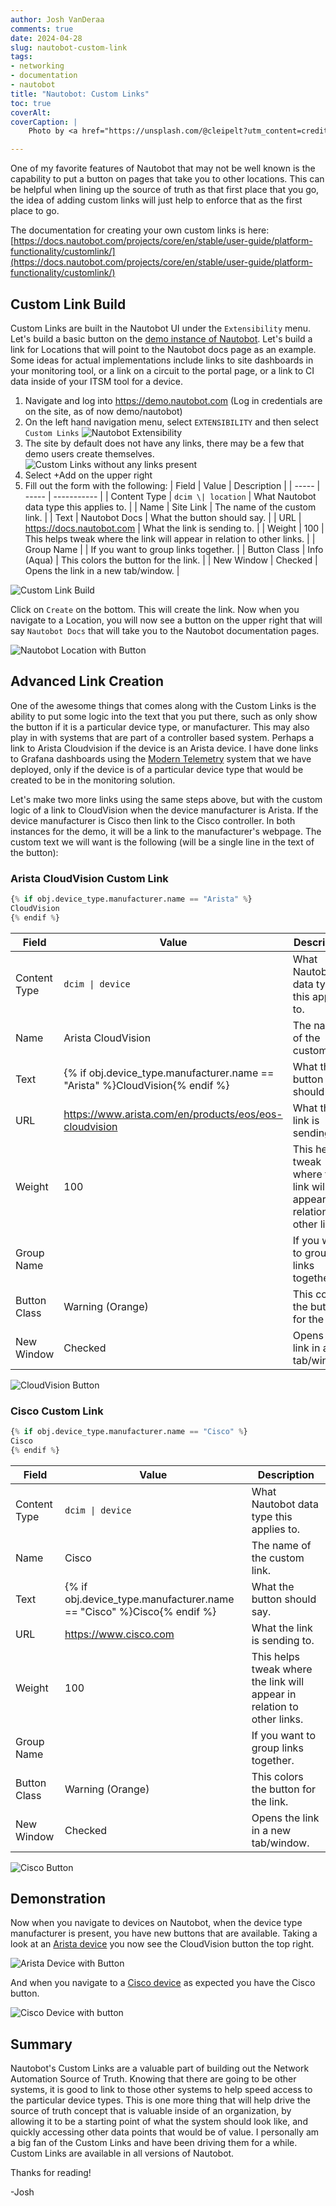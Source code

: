 ```yaml
---
author: Josh VanDeraa
comments: true
date: 2024-04-28
slug: nautobot-custom-link
tags:
- networking
- documentation
- nautobot
title: "Nautobot: Custom Links"
toc: true
coverAlt: 
coverCaption: |
    Photo by <a href="https://unsplash.com/@cleipelt?utm_content=creditCopyText&utm_medium=referral&utm_source=unsplash">Chris Leipelt</a> on <a href="https://unsplash.com/photos/collage-of-gray-metal-chain-TcFq4-ulczU?utm_content=creditCopyText&utm_medium=referral&utm_source=unsplash">Unsplash</a>

---
```


One of my favorite features of Nautobot that may not be well known is the capability to put a button on pages that take you to other locations. This can be helpful when lining up the source of truth as that first place that you go, the idea of adding custom links will just help to enforce that as the first place to go.

The documentation for creating your own custom links is here: [https://docs.nautobot.com/projects/core/en/stable/user-guide/platform-functionality/customlink/](https://docs.nautobot.com/projects/core/en/stable/user-guide/platform-functionality/customlink/)

## Custom Link Build

Custom Links are built in the Nautobot UI under the `Extensibility` menu. Let's build a basic button on the [demo instance of Nautobot](https://demo.nautobot.com). Let's build a link for Locations that will point to the Nautobot docs page as an example. Some ideas for actual implementations include links to site dashboards in your monitoring tool, or a link on a circuit to the portal page, or a link to CI data inside of your ITSM tool for a device.

1. Navigate and log into https://demo.nautobot.com (Log in credentials are on the site, as of now demo/nautobot)
2. On the left hand navigation menu, select `EXTENSIBILITY` and then select `Custom Links`
![Nautobot Extensibility](image.png)
3. The site by default does not have any links, there may be a few that demo users create themselves.
![Custom Links without any links present](image-1.png)
4. Select +Add on the upper right
5. Fill out the form with the following:
| Field | Value | Description |
| ----- | ----- | ----------- |
| Content Type | `dcim \| location` | What Nautobot data type this applies to. |
| Name | Site Link | The name of the custom link. | 
| Text | Nautobot Docs | What the button should say. |
| URL | https://docs.nautobot.com | What the link is sending to. |
| Weight | 100 | This helps tweak where the link will appear in relation to other links. |
| Group Name |  | If you want to group links together. |
| Button Class | Info (Aqua) | This colors the button for the link. |
| New Window | Checked | Opens the link in a new tab/window. |

![Custom Link Build](image-2.png)

Click on `Create` on the bottom. This will create the link. Now when you navigate to a Location, you will now see a button on the upper right that will say `Nautobot Docs` that will take you to the Nautobot documentation pages.

![Nautobot Location with Button](image-3.png)

## Advanced Link Creation

One of the awesome things that comes along with the Custom Links is the ability to put some logic into the text that you put there, such as only show the button if it is a particular device type, or manufacturer. This may also play in with systems that are part of a controller based system. Perhaps a link to Arista Cloudvision if the device is an Arista device. I have done links to Grafana dashboards using the [Modern Telemetry](https://a.co/d/fbv2H4U) system that we have deployed, only if the device is of a particular device type that would be created to be in the monitoring solution.

Let's make two more links using the same steps above, but with the custom logic of a link to CloudVision when the device manufacturer is Arista. If the device manufacturer is Cisco then link to the Cisco controller. In both instances for the demo, it will be a link to the manufacturer's webpage. The custom text we will want is the following (will be a single line in the text of the button):


### Arista CloudVision Custom Link

```python
{% if obj.device_type.manufacturer.name == "Arista" %}
CloudVision
{% endif %}
```

| Field | Value | Description |
| ----- | ----- | ----------- |
| Content Type | `dcim \| device` | What Nautobot data type this applies to. |
| Name | Arista CloudVision | The name of the custom link. | 
| Text | {% if obj.device_type.manufacturer.name == "Arista" %}CloudVision{% endif %} | What the button should say. |
| URL | https://www.arista.com/en/products/eos/eos-cloudvision | What the link is sending to. |
| Weight | 100 | This helps tweak where the link will appear in relation to other links. |
| Group Name |  | If you want to group links together. |
| Button Class | Warning (Orange) | This colors the button for the link. |
| New Window | Checked | Opens the link in a new tab/window. |

![CloudVision Button](image-4.png)

### Cisco Custom Link

```python
{% if obj.device_type.manufacturer.name == "Cisco" %}
Cisco
{% endif %}
```

| Field        | Value                                                  | Description                                                             |
| ------------ | ------------------------------------------------------ | ----------------------------------------------------------------------- |
| Content Type | `dcim \| device`                                       | What Nautobot data type this applies to.                                |
| Name         | Cisco                                                  | The name of the custom link.                                            |
| Text         | {% if obj.device_type.manufacturer.name == "Cisco" %}Cisco{% endif %} | What the button should say.                                             |
| URL          | https://www.cisco.com                                  | What the link is sending to.                                            |
| Weight       | 100                                                    | This helps tweak where the link will appear in relation to other links. |
| Group Name   |                                                        | If you want to group links together.                                    |
| Button Class | Warning (Orange)                                       | This colors the button for the link.                                    |
| New Window   | Checked                                                | Opens the link in a new tab/window.                                     |

![Cisco Button](image-5.png)

## Demonstration

Now when you navigate to devices on Nautobot, when the device type manufacturer is present, you have new buttons that are available. Taking a look at an [Arista device](https://demo.nautobot.com/dcim/devices/37a938b0-bd5a-4c25-9d98-a51c75d15ba9/?tab=main) you now see the CloudVision button the top right.

![Arista Device with Button](image-6.png)

And when you navigate to a [Cisco device](https://demo.nautobot.com/dcim/devices/89b2ac3b-1853-4eeb-9ea6-6a081999bd3c/?tab=main) as expected you have the Cisco button.

![Cisco Device with button](image-7.png)

## Summary

Nautobot's Custom Links are a valuable part of building out the Network Automation Source of Truth. Knowing that there are going to be other systems, it is good to link to those other systems to help speed access to the particular device types. This is one more thing that will help drive the source of truth concept that is valuable inside of an organization, by allowing it to be a starting point of what the system should look like, and quickly accessing other data points that would be of value. I personally am a big fan of the Custom Links and have been driving them for a while. Custom Links are available in all versions of Nautobot.

Thanks for reading!

-Josh